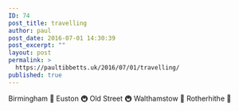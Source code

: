 ```yaml
---
ID: 74
post_title: travelling
author: paul
post_date: 2016-07-01 14:30:39
post_excerpt: ""
layout: post
permalink: >
  https://paultibbetts.uk/2016/07/01/travelling/
published: true
---
```

Birmingham 🚊 Euston 🚇 Old Street 🚇 Walthamstow 🚖 Rotherhithe 🛌